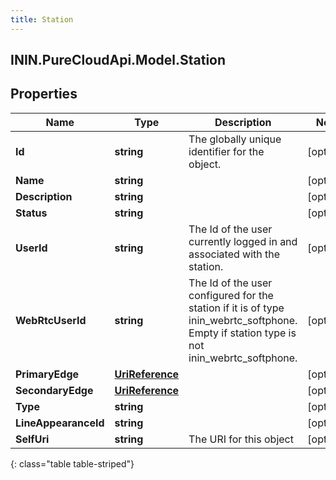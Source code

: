 ```yaml
---
title: Station
---
```

## ININ.PureCloudApi.Model.Station

## Properties

|Name | Type | Description | Notes|
|------------ | ------------- | ------------- | -------------|
| **Id** | **string** | The globally unique identifier for the object. | [optional] |
| **Name** | **string** |  | [optional] |
| **Description** | **string** |  | [optional] |
| **Status** | **string** |  | [optional] |
| **UserId** | **string** | The Id of the user currently logged in and associated with the station. | [optional] |
| **WebRtcUserId** | **string** | The Id of the user configured for the station if it is of type inin_webrtc_softphone. Empty if station type is not inin_webrtc_softphone. | [optional] |
| **PrimaryEdge** | [**UriReference**](UriReference.html) |  | [optional] |
| **SecondaryEdge** | [**UriReference**](UriReference.html) |  | [optional] |
| **Type** | **string** |  | [optional] |
| **LineAppearanceId** | **string** |  | [optional] |
| **SelfUri** | **string** | The URI for this object | [optional] |
{: class="table table-striped"}


